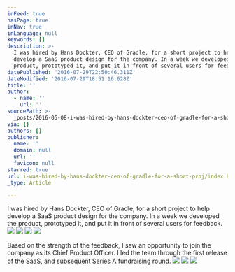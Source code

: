 ```yaml
---
inFeed: true
hasPage: true
inNav: true
inLanguage: null
keywords: []
description: >-
  I was hired by Hans Dockter, CEO of Gradle, for a short project to help
  develop a SaaS product design for the company. In a week we developed the
  product, prototyped it, and put it in front of several users for feedback.
datePublished: '2016-07-29T22:50:46.311Z'
dateModified: '2016-07-29T18:51:16.628Z'
title: ''
author:
  - name: ''
    url: ''
sourcePath: >-
  _posts/2016-05-08-i-was-hired-by-hans-dockter-ceo-of-gradle-for-a-short-proj.md
via: {}
authors: []
publisher:
  name: ''
  domain: null
  url: ''
  favicon: null
starred: true
url: i-was-hired-by-hans-dockter-ceo-of-gradle-for-a-short-proj/index.html
_type: Article

---
```

I was hired by Hans Dockter, CEO of Gradle, for a short project to help develop a SaaS product design for the company. In a week we developed the product, prototyped it, and put it in front of several users for feedback.
![](https://s3-us-west-2.amazonaws.com/the-grid-img/p/42499c8194cc12f78ed8eb7c5c451d61cc395d1d.jpg)
![](https://s3-us-west-2.amazonaws.com/the-grid-img/p/f8de79ff82588f1a57d32d09cc71aea249468168.jpg)
![](https://s3-us-west-2.amazonaws.com/the-grid-img/p/5ca5ddeea01a382580d80280cdd54eb2b84ae672.jpg)
![](https://the-grid-user-content.s3-us-west-2.amazonaws.com/962bf9eb-27eb-41da-b90a-7c1639c90e06.jpg)

Based on the strength of the feedback, I saw an opportunity to join the company as its Chief Product Officer. I led the team through the first release of the SaaS, and subsequent Series A fundraising round.
![](https://the-grid-user-content.s3-us-west-2.amazonaws.com/d5471de5-878b-466c-b491-573341680b42.jpg)
![](https://the-grid-user-content.s3-us-west-2.amazonaws.com/82294a80-543c-4786-9671-809eeec42661.jpg)
![](https://s3-us-west-2.amazonaws.com/the-grid-img/p/aaa580fbb2c898941aa3d5d99f92279d50555cb6.jpg)